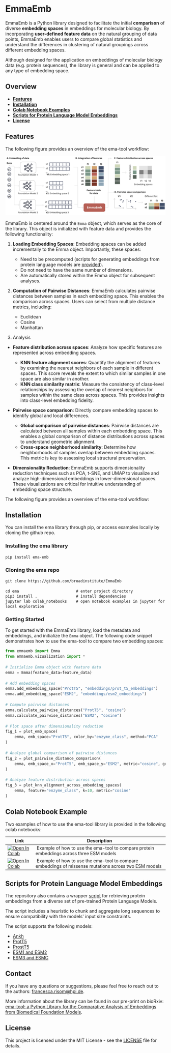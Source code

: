 # EmmaEmb

EmmaEmb is a Python library designed to facilitate the initial **comparison** of diverse **embedding spaces** in embeddings for  molecular biology. By incorporating **user-defined feature data** on the natural grouping of data points, EmmaEmb enables users to compare global statistics and understand the differences in clustering of natural groupings across different embedding spaces.

Although designed for the application on embeddings of molecular biology data (e.g. protein sequences), the library is general and can be applied to any type of embedding space.

## Overview

- **[Features](#features)**
- **[Installation](#installation)**
- **[Colab Notebook Examples](#colab-notebook-examples)**
- **[Scripts for Protein Language Model Embeddings](#scripts-for-protein-language-model-embeddings)**
- **[License](#license)**

## Features

The following figure provides an overview of the ema-tool workflow:

![EmmaEmb workflow](images/emma_overview.jpg)

EmmaEmb is centered around the `Emma` object, which serves as the core of the library. This object is initialized with feature data and provides the following functionality:

1. **Loading Embedding Spaces**: Embedding spaces can be added incrementally to the Emma object. Importantly, these spaces:
    - Need to be precomputed (scripts for generating embeddings from protein language models are [provided](#scripts-for-protein-language-model-embeddings)).
    - Do not need to have the same number of dimensions.
    - Are automatically stored within the Emma object for subsequent analyses.

2. **Computation of Pairwise Distances**: EmmaEmb calculates pairwise distances between samples in each embedding space. This enables the comparison across spaces. Users can select from multiple distance metrics, including:
    - Euclidean
    - Cosine
    - Manhattan

3. Analysis
-  **Feature distribution across spaces**: Analyze how specific features are represented across embedding spaces.
    - **KNN feature alignment scores**: Quantify the alignment of features by examining the nearest neighbors of each sample in different spaces. This score reveals the extent to which similar samples in one space are also similar in another.
    - **KNN class similarity matrix**: Measure the consistency of class-level relationships by assessing the overlap of nearest neighbors for samples within the same class across spaces. This provides insights into class-level embedding fidelity.

- **Pairwise space comparison**: Directly compare embedding spaces to identify global and local differences.
    - **Global comparison of pairwise distances**: Pairwise distances are calculated between all samples within each embedding space. This enables a global comparison of distance distributions across spaces to understand geometric alignment.
    - **Cross-space neighborhood similarity**: Determine how neighborhoods of samples overlap between embedding spaces. This metric is key to assessing local structural preservation.

- **Dimensionality Reduction**: EmmaEmb supports dimensionality reduction techniques such as PCA, t-SNE, and UMAP to visualize and analyze high-dimensional embeddings in lower-dimensional spaces. These visualizations are critical for intuitive understanding of embedding space structure.


The following figure provides an overview of the ema-tool workflow:



## Installation

You can install the ema library through pip, or access examples locally by cloning the github repo.

### Installing the ema library
```
pip install ema-emb
```

### Cloning the ema repo
```
git clone https://github.com/broadinstitute/EmmaEmb

cd ema                         # enter project directory
pip3 install .                 # install dependencies
jupyter lab colab_notebooks    # open notebook examples in jupyter for local exploration
```

### Getting Started

To get started with the EmmaEmb library, load the metadata and embeddings, and initialize the `Emma` object. The following code snippet demonstrates how to use the ema-tool to compare two embedding spaces:

```python
from emmaemb import Emma
from emmaemb.vizualization import *

# Initialize Emma object with feature data
emma = Emma(feature_data=feature_data)

# Add embedding spaces
emma.add_embedding_space("ProtT5", "embeddings/prot_t5_embeddings")
emma.add_embedding_space("ESM2", "embeddings/esm2_embeddings")

# Compute pairwise distances
emma.calculate_pairwise_distances("ProtT5", "cosine")
emma.calculate_pairwise_distances("ESM2", "cosine")

# Plot space after dimensionality reduction
fig_1 = plot_emb_space(
    emma, emb_space="ProtT5", color_by="enzyme_class", method="PCA"
)

# Analyze global comparison of pairwise distances
fig_2 = plot_pairwise_distance_comparison(
    emma, emb_space_x="ProtT5", emb_space_y="ESM2", metric="cosine", group_by="species"
)

# Analyze feature distribution across spaces
fig_3 = plot_knn_alignment_across_embedding_spaces(
    emma, feature="enzyme_class", k=10, metric="cosine"
)
```


## Colab Notebook Example

Two examples of how to use the ema-tool library is provided in the following colab notebooks: 

| Link | Description |
|---------|-------------|
[![Open In Colab](https://colab.research.google.com/assets/colab-badge.svg)](https://colab.research.google.com/github/pia-francesca/ema/blob/main/colab_notebooks/application_example_ion_channel_proteins.ipynb) | Example of how to use the ema-tool to compare protein embeddings across three ESM models
[![Open In Colab](https://colab.research.google.com/assets/colab-badge.svg)](https://colab.research.google.com/github/pia-francesca/ema/blob/main/colab_notebooks/application_example_HCN1_variants.ipynb) | Example of how to use the ema-tool to compare embeddings of missense mutations across two ESM models


## Scripts for Protein Language Model Embeddings

The repository also contains a wrapper [script](plm_embeddings/get_embeddings.py) for retrieving protein embeddings from a diverse set of pre-trained Protein Language Models. 

The script includes a heuristic to chunk and aggregate long sequences to ensure compatibility with the models' input size constraints.

The script supports the following models:

- [Ankh](https://github.com/agemagician/Ankh)
- [ProtT5](https://github.com/agemagician/ProtTrans)
-  [ProstT5](https://github.com/mheinzinger/ProstT5)
- [ESM1 and ESM2](https://github.com/facebookresearch/esm)
- [ESM3 and ESMC](https://github.com/evolutionaryscale/esm)



## Contact 

If you have any questions or suggestions, please feel free to reach out to the authors: francesca.risom@hpi.de.

More information about the library can be found in our pre-print on bioRxiv: [ema-tool: a Python Library for the Comparative Analysis of Embeddings from Biomedical Foundation Models](https://www.biorxiv.org/content/10.1101/2024.06.21.600139v1).

## License
This project is licensed under the MIT License - see the [LICENSE](LICENSE) file for details.

